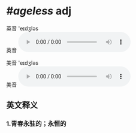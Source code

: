 # ***\#ageless*** adj
英音 'eɪdʒləs  
英音
<audio src="./media/ageless1_AAC.aac" controls="controls"></audio>

美音 'eɪdʒləs  
美音
<audio src="./media/ageless2_AAC.aac" controls="controls"></audio>



  

英文释义
---
### 1.**青春永驻的；永恒的**  


